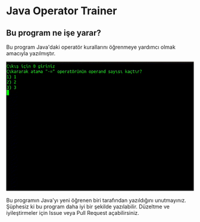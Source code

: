 # Java Operator Trainer

## Bu program ne işe yarar?
Bu program Java'daki operatör kurallarını öğrenmeye yardımcı olmak amacıyla yazılmıştır.

![](https://github.com/umutcan-turan/java-operator-trainer/blob/main/demo.gif)

Bu programın Java'yı yeni öğrenen biri tarafından yazıldığını unutmayınız.
Şüphesiz ki bu program daha iyi bir şekilde yazılabilir.
Düzeltme ve iyileştirmeler için Issue veya Pull Request açabilirsiniz.
